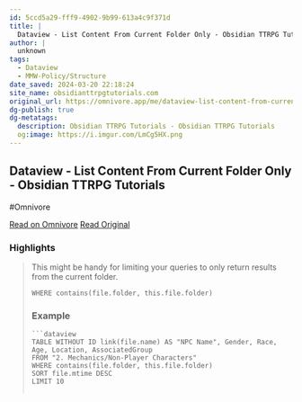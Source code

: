 ```yaml
---
id: 5ccd5a29-fff9-4902-9b99-613a4c9f371d
title: |
  Dataview - List Content From Current Folder Only - Obsidian TTRPG Tutorials
author: |
  unknown
tags:
  - Dataview
  - MMW-Policy/Structure
date_saved: 2024-03-20 22:18:24
site_name: obsidianttrpgtutorials.com
original_url: https://omnivore.app/me/dataview-list-content-from-current-folder-only-obsidian-ttrpg-tu-18e5b279431
dg-publish: true
dg-metatags:
  description: Obsidian TTRPG Tutorials - Obsidian TTRPG Tutorials
  og:image: https://i.imgur.com/LmCg5HX.png
---
```


## Dataview - List Content From Current Folder Only - Obsidian TTRPG Tutorials
#Omnivore

[Read on Omnivore](https://omnivore.app/me/dataview-list-content-from-current-folder-only-obsidian-ttrpg-tu-18e5b279431)
[Read Original](https://obsidianttrpgtutorials.com/Obsidian+TTRPG+Tutorials/Plugin+Tutorials/Dataview/Dataview+-+List+Content+From+Current+Folder+Only)

### Highlights

> This might be handy for limiting your queries to only return results from the current folder. 
> 
> `WHERE contains(file.folder, this.file.folder)`
> 
> ### Example 
> 
> ```pgsql
> ```dataview  
> TABLE WITHOUT ID link(file.name) AS "NPC Name", Gender, Race, Age, Location, AssociatedGroup  
> FROM "2. Mechanics/Non-Player Characters"
> WHERE contains(file.folder, this.file.folder)
> SORT file.mtime DESC
> LIMIT 10
> ```
> ``` [⤴️](https://omnivore.app/me/dataview-list-content-from-current-folder-only-obsidian-ttrpg-tu-18e5b279431#15532688-e905-4f78-a595-c964a49c553b)  ^15532688

